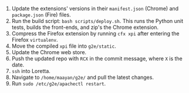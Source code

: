 1. Update the extensions' versions in their `manifest.json` (Chrome) and `package.json` (Fire) files.
2. Run the build script: `bash scripts/deploy.sh`. This runs the Python unit tests, builds the front-ends, and zip's the Chrome extension.
3. Compress the Firefox extension by running `cfx xpi` after entering the Firefox `virtualenv`.
4. Move the compiled `xpi` file into `g2e/static`.
5. Update the Chrome web store.
6. Push the updated repo with `RCX` in the commit message, where `X` is the date.
7. `ssh` into Loretta.
8. Navigate to `/home/maayan/g2e/` and pull the latest changes.
9. Run `sudo /etc/g2e/apachectl restart`.
